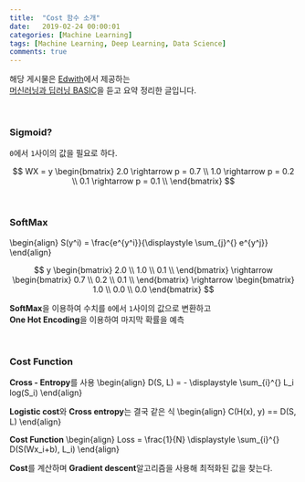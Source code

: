 ```yaml
---
title:  "Cost 함수 소개"
date:   2019-02-24 00:00:01
categories: [Machine Learning]
tags: [Machine Learning, Deep Learning, Data Science]
comments: true
---
```


해당 게시물은 [Edwith](https://www.edwith.org)에서 제공하는<br/>
[머신러닝과 딥러닝 BASIC](https://www.edwith.org/others26/joinLectures/9829)을 듣고 요약 정리한 글입니다.

<br/>

### Sigmoid?
`0`에서 `1`사이의 값을 필요로 하다.

$$
    WX = y
    \begin{bmatrix}
        2.0 \rightarrow p = 0.7 \\
        1.0 \rightarrow p = 0.2 \\
        0.1 \rightarrow p = 0.1 \\
    \end{bmatrix}
$$

<br/>

### SoftMax
\begin{align}
    S(y^i) = \frac{e^{y^i}}{\displaystyle \sum_{j}^{} e^{y^j}}
\end{align}


$$
    y
    \begin{bmatrix}
        2.0 \\
        1.0 \\
        0.1 \\
    \end{bmatrix}
    \rightarrow
    \begin{bmatrix}
        0.7 \\ 0.2 \\ 0.1 \\
    \end{bmatrix}
    \rightarrow
    \begin{bmatrix}
        1.0 \\ 0.0 \\ 0.0
    \end{bmatrix}
$$

**SoftMax**을 이용하여 수치를 `0`에서 `1`사이의 값으로 변환하고<br/>
**One Hot Encoding**을 이용하여 마지막 확률을 예측

<br/>

### Cost Function
**Cross - Entropy**를 사용
\begin{align}
    D(S, L) = - \displaystyle \sum_{i}^{} L_i log(S_i)
\end{align}

**Logistic cost**와 **Cross entropy**는 결국 같은 식
\begin{align}
    C(H(x), y) == D(S, L)
\end{align}

**Cost Function**
\begin{align}
    Loss = \frac{1}{N} \displaystyle \sum_{i}^{} D(S(Wx_i+b), L_i)
\end{align}

**Cost**를 계산하며 **Gradient descent**알고리즘을 사용해 최적화된 값을 찾는다.
